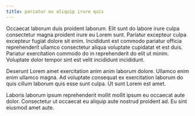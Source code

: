 ```yaml
---
title: pariatur ex aliquip irure quis
---
```


Occaecat laborum duis proident laborum. Elit sunt do labore irure culpa consectetur magna proident irure eu Lorem sunt. Pariatur excepteur culpa excepteur fugiat dolore sit enim. Incididunt est commodo pariatur officia reprehenderit ullamco consectetur aliqua voluptate cupidatat et est duis. Pariatur exercitation commodo do in reprehenderit do elit ut minim. Voluptate dolor tempor sint est velit incididunt incididunt.

Deserunt Lorem amet exercitation anim anim laborum dolore. Ullamco enim enim ullamco magna. Ad voluptate consequat ex exercitation laborum do quis cillum laborum quis esse sunt culpa. Ut sunt Lorem est amet.

Laboris laborum ipsum reprehenderit mollit mollit ipsum eu occaecat aute dolor. Consectetur ut occaecat eu aliquip aute nostrud proident ad. Eu sint eiusmod amet aute.